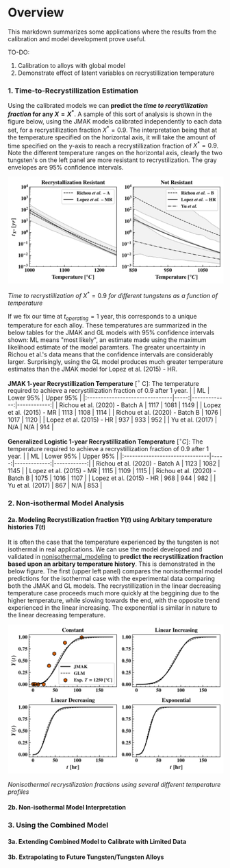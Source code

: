 # Overview
This markdown summarizes some applications where the results from the calibration and model development prove useful.

TO-DO:
1. Calibration to alloys with global model
2. Demonstrate effect of latent variables on recrystillization temperature

### 1. Time-to-Recrystillization Estimation
Using the calibrated models we can **predict the _time to recrytillization fraction_ for any $X = X^*$**. A sample of this sort of analysis is shown in the figure below, using the JMAK models calibrated independently to each data set, for a recrystillization fraction $X^* = 0.9$. The interpretation being that at the temperature specified on the horizontal axis, it will take the amount of time specified on the y-axis to reach a recrystillization fraction of $X^* = 0.9$. Note the different temperature ranges on the horizontal axis, clearly the two tungsten's on the left panel are more resistant to recrystilization. The gray envelopes are 95% confidence intervals.

![Time to Recrystillization](.git_images/jmak_ttr.svg)

_Time to recrystillization of_ $X^* = 0.9$ _for different tungstens as a function of temperature_

If we fix our time at $t_{operating} = 1$ year, this corresponds to a unique temperature for each alloy. These temperatures are summarized in the below tables for the JMAK and GL models with 95% confidence intervals shown: ML means "most likely", an estimate made using the maximum likelihood estimate of the model paramters. The greater uncertainty in Richou et al.'s data means that the confidence intervals are considerably larger. Surprisingly, using the GL model produces much greater temperature estimates than the JMAK model for Lopez et al. (2015) - HR. 

**JMAK 1-year Recrystillization Temperature** [$^\circ$ C]: The temperature required to achieve a recrystillization fraction of $0.9$ after $1$ year.
|                                |   ML |   Lower 95\% |   Upper 95% |
|:-------------------------------|-----:|-------------:|------------:|
| Richou et al. (2020) - Batch A | 1117 |         1081 |        1149 |
| Lopez et al. (2015) - MR       | 1113 |         1108 |        1114 |
| Richou et al. (2020) - Batch B | 1076 |         1017 |        1120 |
| Lopez et al. (2015) - HR       |  937 |          933 |         952 |
| Yu et al. (2017)               |  N/A |          N/A |         914 |


**Generalized Logistic 1-year Recrystillization Temperature** [$^\circ C$]: The temperature required to achieve a recrystillization fraction of $0.9$ after $1$ year.
|                                |   ML |   Lower 95\% |   Upper 95% |
|:-------------------------------|-----:|-------------:|------------:|
| Richou et al. (2020) - Batch A | 1123 |         1082 |        1145 |
| Lopez et al. (2015) - MR       | 1115 |         1109 |        1115 |
| Richou et al. (2020) - Batch B | 1075 |         1016 |        1107 |
| Lopez et al. (2015) - HR       |  968 |          944 |         982 |
| Yu et al. (2017)               |  867 |          N/A |         853 |


### 2. Non-isothermal Model Analysis

#### 2a. Modeling Recrystillization fraction $Y(t)$ using Arbitary temperature histories $T(t)$
It is often the case that the temperature experienced by the tungsten is not isothermal in real applications. We can use the model developed and validated in [nonisothermal_modeling](/nonisothermal_modeling) to **predict the recrystillization fraction based upon an arbitary temperature history**. This is demonstrated in the below figure. The first (upper left panel) compares the nonisothermal model predictions for the isothermal case with the experimental data comparing both the JMAK and GL models. The recrystillization in the linear decreasing temperature case proceeds much more quickly at the beggining due to the higher temperature, while slowing towards the end, with the opposite trend experienced in the linear increasing. The exponential is similar in nature to the linear decreasing temperature.

![Non-isothermal Fraction Prediction](.git_images/jmak_glm_comparison.svg)

_Nonisothermal recrystilization fractions using several different temperature profiles_

#### 2b. Non-isothermal Model Interpretation

### 3. Using the Combined Model 

#### 3a. Extending Combined Model to Calibrate with Limited Data
#### 3b. Extrapolating to Future Tungsten/Tungsten Alloys
